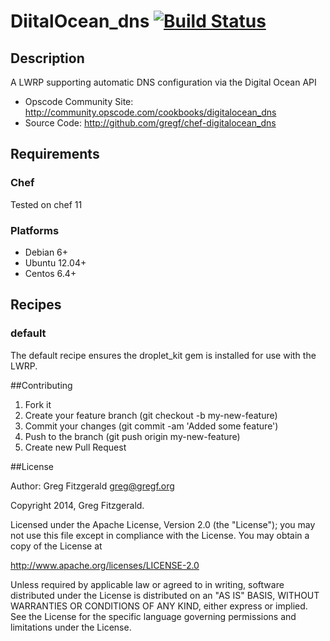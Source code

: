 # DiitalOcean_dns [![Build Status](https://secure.travis-ci.org/gregf/cookbook-digitalocean_dns.png)](http://travis-ci.org/gregf/cookbook-digitalocean_dns)

## Description

A LWRP supporting automatic DNS configuration via the Digital Ocean API

* Opscode Community Site: http://community.opscode.com/cookbooks/digitalocean_dns
* Source Code: http://github.com/gregf/chef-digitalocean_dns

## Requirements

### Chef

Tested on chef 11

### Platforms

* Debian 6+
* Ubuntu 12.04+
* Centos 6.4+

## Recipes

### default

The default recipe ensures the droplet_kit gem is installed for use with the LWRP.

##Contributing

1. Fork it
2. Create your feature branch (git checkout -b my-new-feature)
3. Commit your changes (git commit -am 'Added some feature')
4. Push to the branch (git push origin my-new-feature)
5. Create new Pull Request

##License

Author: Greg Fitzgerald <greg@gregf.org>  

Copyright 2014, Greg Fitzgerald.

Licensed under the Apache License, Version 2.0 (the "License");
you may not use this file except in compliance with the License.
You may obtain a copy of the License at

http://www.apache.org/licenses/LICENSE-2.0

Unless required by applicable law or agreed to in writing, software
distributed under the License is distributed on an "AS IS" BASIS,
WITHOUT WARRANTIES OR CONDITIONS OF ANY KIND, either express or implied.
See the License for the specific language governing permissions and
limitations under the License.
